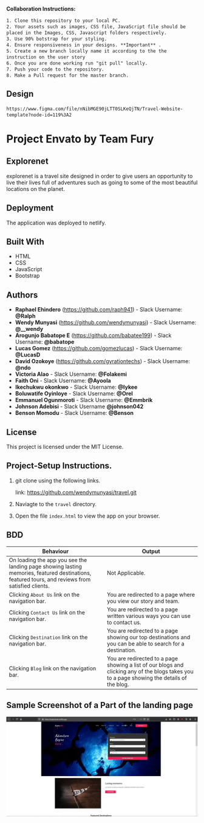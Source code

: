 
**Collaboration Instructions:**

    1. Clone this repository to your local PC.
    2. Your assets such as images, CSS file, JavaScript file should be placed in the Images, CSS, Javascript folders respectively.
    3. Use 90% botstrap for your styling.
    4. Ensure responsiveness in your designs. **Important** .
    5. Create a new branch locally name it according to the the instruction on the user story
    6. Once you are done working run "git pull" locally.
    7. Push your code to the repository.
    8. Make a Pull request for the master branch. 

## Design
    https://www.figma.com/file/nNibMGE90jLTT0SLKeQjTN/Travel-Website-template?node-id=119%3A2


# Project Envato by Team Fury

## Explorenet 
explorenet is a travel site designed in order to give users an opportunity to live their lives full of adventures such as going to some of the most beautiful locations on the planet.

##  Deployment

The application was deployed to netlify.

##  Built With

*  HTML
*  CSS
*  JavaScript
*  Bootstrap


##  Authors

* **Raphael Ehindero**  (https://github.com/raph941) - Slack Username: **@Ralph**
* **Wendy Munyasi**  (https://github.com/wendymunyasi) - Slack Username: **@__wendy**
* **Arogunjo Babatope E**  (https://github.com/babatee199) - Slack Username: **@babatope**
* **Lucas Gomez**  (https://github.com/gomezlucas) - Slack Username: **@LucasD**
* **David Ozokoye**  (https://github.com/gyrationtechs) - Slack Username: **@ndo**
* **Victoria Alao** - Slack Username: **@Folakemi**
* **Faith Oni** - Slack Username: **@Ayoola**
* **Ikechukwu okonkwo** - Slack Username: **@Iykee**
* **Boluwatife Oyinloye** - Slack Username: **@Orel**
* **Emmanuel Ogunmoroti** - Slack Username: **@Emmbrik**
* **Johnson Adebisi** - Slack Username **@johnson042**
* **Benson Momodu** - Slack Username: **@Benson**



##  License

This project is licensed under the MIT License.


## Project-Setup Instructions.

1. git clone using the following links.

   link: https://github.com/wendymunyasi/travel.git

2. Naviagte to the `travel` directory.
3. Open the file `index.html` to view the app on your browser.


## BDD

| Behaviour | Output |
| --------- | ------ |
|On loading the app you see the landing page showing lasting memories, featured destinations, featured tours, and reviews from satisfied clients.|Not Applicable.|
|Clicking `About Us` link on the navigation bar.|You are redirected to a page where you view our story and team.|
|Clicking `Contact Us` link on the navigation bar.|You are redirected to a page written various ways you can use to contact us.|
|Clicking `Destination` link on the navigation bar.|You are redirected to a page showing our top destinations and you can be able to search for a destination.|
|Clicking `Blog` link on the navigation bar.|You are redirected to a page showing a list of our blogs and clicking any of the blogs takes you to a page showing the details of the blog.|


## Sample Screenshot of a Part of the landing page

<div style="text-align:center">
    <img src="./img/landing_page.jpg">
</div>
